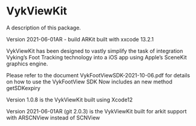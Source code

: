 # VykViewKit

A description of this package.

Version 2021-06-01AR - build ARKit built with xxcode 13.2.1

VykViewKit has been designed to vastly simplify the task of integration Vyking’s Foot Tracking technology into a iOS app using Apple’s SceneKit graphics engine.

Please refer to the document VykFootViewSDK-2021-10-06.pdf for details on how to use the VykFootView SDK
Now includes an new method getSDKexpiry

Version 1.0.8 is the VykViewKit built using Xcode12

Version 2021-06-01AR (git 2.0.3) is the VykViewKit built for arkit support with ARSCNView instead of SCNView


